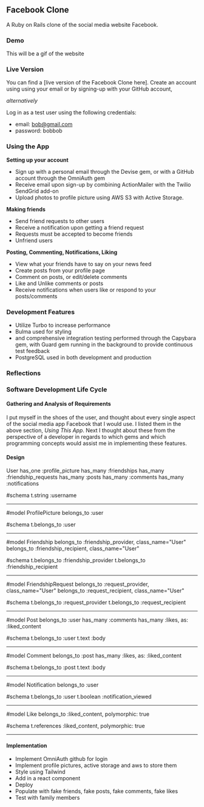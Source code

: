## Facebook Clone

A Ruby on Rails clone of the social media website Facebook. 

### Demo

This will be a gif of the website

### Live Version

You can find a [live version of the Facebook Clone here]. Create an account using using your email or by signing-up with your GitHub account, 

*alternatively* 

Log in as a test user using the following credentials:
- email: bob@gmail.com
- password: bobbob

### Using the App

**Setting up your account**
- Sign up with a personal email through the Devise gem, or with a GitHub account through the OmniAuth gem
- Receive email upon sign-up by combining ActionMailer with the Twilio SendGrid add-on
- Upload photos to profile picture using AWS S3 with Active Storage.

**Making friends**
- Send friend requests to other users
- Receive a notification upon getting a friend request
- Requests must be accepted to become friends
- Unfriend users

**Posting, Commenting, Notifications, Liking**
- View what your friends have to say on your news feed
- Create posts from your profile page
- Comment on posts, or edit/delete comments
- Like and Unlike comments or posts
- Receive notifications when users like or respond to your posts/comments

### Development Features
- Utilize Turbo to increase performance 
- Bulma used for styling
-  and comprehensive integration testing performed through the Capybara gem, with Guard gem running in the background to provide continuous test feedback
- PostgreSQL used in both development and production

### Reflections

### Software Development Life Cycle

#### Gathering and Analysis of Requirements

I put myself in the shoes of the user, and thought about every single aspect of the social media app Facebook that I would use. I listed them in the above section, *Using This App*. Next I thought about these from the perspective of a developer in regards to which gems and which programming concepts would assist me in implementing these features. 

#### Design

User
has_one :profile_picture
has_many :friendships
has_many :friendship_requests
has_many :posts
has_many :comments
has_many :notifications

#schema
t.string :username

---
#model ProfilePicture
belongs_to :user

#schema
t.belongs_to :user

---
#model Friendship
belongs_to :friendship_provider, class_name="User"
belongs_to :friendship_recipient, class_name="User"

#schema
t.belongs_to :friendship_provider
t.belongs_to :friendship_recipient

---
#model FriendshipRequest
belongs_to :request_provider, class_name="User"
belongs_to :request_recipient, class_name="User"

#schema
t.belongs_to :request_provider
t.belongs_to :request_recipient

---
#model Post
belongs_to :user
has_many :comments
has_many :likes, as: :liked_content

#schema
t.belongs_to :user
t.text :body

---
#model Comment
belongs_to :post
has_many :likes, as: :liked_content

#schema
t.belongs_to :post
t.text :body

---
#model Notification
belongs_to :user

#schema
t.belongs_to :user
t.boolean :notification_viewed

---
#model Like
belongs_to :liked_content, polymorphic: true

#schema
t.references :liked_content, polymorphic: true

---

#### Implementation

- Implement OmniAuth github for login
- Implement profile pictures, active storage and aws to store them
- Style using Tailwind
- Add in a react component
- Deploy
- Populate with fake friends, fake posts, fake comments, fake likes
- Test with family members
